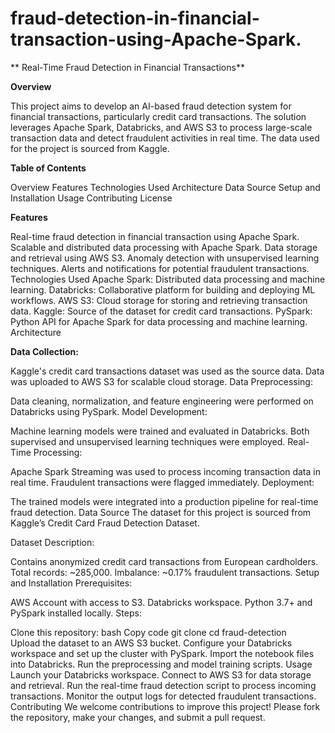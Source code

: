 # fraud-detection-in-financial-transaction-using-Apache-Spark.

** Real-Time Fraud Detection in Financial Transactions**

**Overview**

This project aims to develop an AI-based fraud detection system for financial transactions, particularly credit card transactions. The solution leverages Apache Spark, Databricks, and AWS S3 to process large-scale transaction data and detect fraudulent activities in real time. The data used for the project is sourced from Kaggle.

**Table of Contents**

Overview
Features
Technologies Used
Architecture
Data Source
Setup and Installation
Usage
Contributing
License

**Features**

Real-time fraud detection in financial transaction using Apache Spark.
Scalable and distributed data processing with Apache Spark.
Data storage and retrieval using AWS S3.
Anomaly detection with unsupervised learning techniques.
Alerts and notifications for potential fraudulent transactions.
Technologies Used
Apache Spark: Distributed data processing and machine learning.
Databricks: Collaborative platform for building and deploying ML workflows.
AWS S3: Cloud storage for storing and retrieving transaction data.
Kaggle: Source of the dataset for credit card transactions.
PySpark: Python API for Apache Spark for data processing and machine learning.
Architecture

**Data Collection:**

Kaggle's credit card transactions dataset was used as the source data.
Data was uploaded to AWS S3 for scalable cloud storage.
Data Preprocessing:

Data cleaning, normalization, and feature engineering were performed on Databricks using PySpark.
Model Development:

Machine learning models were trained and evaluated in Databricks.
Both supervised and unsupervised learning techniques were employed.
Real-Time Processing:

Apache Spark Streaming was used to process incoming transaction data in real time.
Fraudulent transactions were flagged immediately.
Deployment:

The trained models were integrated into a production pipeline for real-time fraud detection.
Data Source
The dataset for this project is sourced from Kaggle’s Credit Card Fraud Detection Dataset.

Dataset Description:

Contains anonymized credit card transactions from European cardholders.
Total records: ~285,000.
Imbalance: ~0.17% fraudulent transactions.
Setup and Installation
Prerequisites:

AWS Account with access to S3.
Databricks workspace.
Python 3.7+ and PySpark installed locally.
Steps:

Clone this repository:
bash
Copy code
git clone
cd fraud-detection  
Upload the dataset to an AWS S3 bucket.
Configure your Databricks workspace and set up the cluster with PySpark.
Import the notebook files into Databricks.
Run the preprocessing and model training scripts.
Usage
Launch your Databricks workspace.
Connect to AWS S3 for data storage and retrieval.
Run the real-time fraud detection script to process incoming transactions.
Monitor the output logs for detected fraudulent transactions.
Contributing
We welcome contributions to improve this project! Please fork the repository, make your changes, and submit a pull request.
